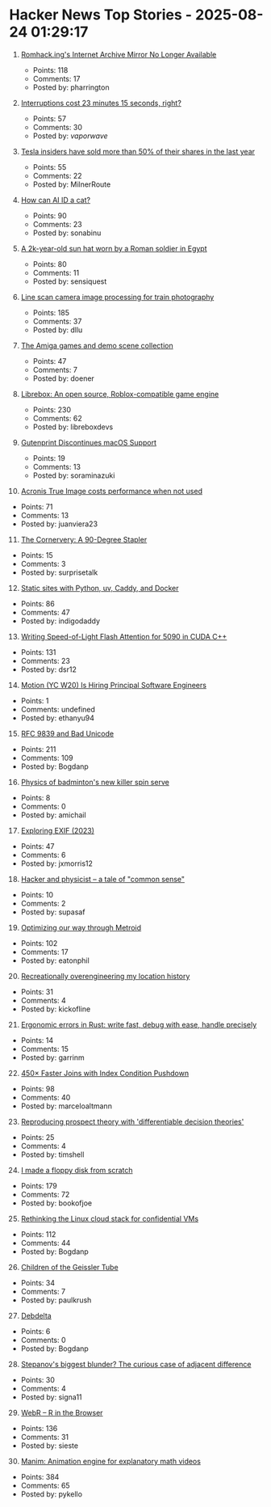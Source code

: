 # Hacker News Top Stories - 2025-08-24 01:29:17

1. [Romhack.ing's Internet Archive Mirror No Longer Available](https://romhack.ing/database/news/entry/DW8BKnRHSEqaGDwXTiKjMw)
   - Points: 118
   - Comments: 17
   - Posted by: pharrington

2. [Interruptions cost 23 minutes 15 seconds, right?](https://blog.oberien.de/2023/11/05/23-minutes-15-seconds.html)
   - Points: 57
   - Comments: 30
   - Posted by: _vaporwave_

3. [Tesla insiders have sold more than 50% of their shares in the last year](https://electrek.co/2025/08/18/tesla-tsla-insiders-have-sold-more-than-50-of-their-shares-in-the-last-year/)
   - Points: 55
   - Comments: 22
   - Posted by: MilnerRoute

4. [How can AI ID a cat?](https://www.quantamagazine.org/how-can-ai-id-a-cat-an-illustrated-guide-20250430/)
   - Points: 90
   - Comments: 23
   - Posted by: sonabinu

5. [A 2k-year-old sun hat worn by a Roman soldier in Egypt](https://www.smithsonianmag.com/smart-news/a-2000-year-old-sun-hat-worn-by-a-roman-soldier-in-egypt-goes-on-view-after-a-century-in-storage-180987192/)
   - Points: 80
   - Comments: 11
   - Posted by: sensiquest

6. [Line scan camera image processing for train photography](https://daniel.lawrence.lu/blog/y2025m09d21/)
   - Points: 185
   - Comments: 37
   - Posted by: dllu

7. [The Amiga games and demo scene collection](https://amiga.vision/)
   - Points: 47
   - Comments: 7
   - Posted by: doener

8. [Librebox: An open source, Roblox-compatible game engine](https://github.com/librebox-devs/librebox-demo)
   - Points: 230
   - Comments: 62
   - Posted by: libreboxdevs

9. [Gutenprint Discontinues macOS Support](https://gimp-print.sourceforge.io/p_FAQ_OS_X.php)
   - Points: 19
   - Comments: 13
   - Posted by: soraminazuki

10. [Acronis True Image costs performance when not used](https://randomascii.wordpress.com/2025/05/26/acronis-true-image-costs-performance-when-not-used/)
   - Points: 71
   - Comments: 13
   - Posted by: juanviera23

11. [The Cornervery: A 90-Degree Stapler](https://www.core77.com/posts/138232/The-Cornervery-A-90-Degree-Stapler)
   - Points: 15
   - Comments: 3
   - Posted by: surprisetalk

12. [Static sites with Python, uv, Caddy, and Docker](https://nkantar.com/blog/2025/08/static-python-uv-caddy-docker/)
   - Points: 86
   - Comments: 47
   - Posted by: indigodaddy

13. [Writing Speed-of-Light Flash Attention for 5090 in CUDA C++](https://gau-nernst.github.io/fa-5090/)
   - Points: 131
   - Comments: 23
   - Posted by: dsr12

14. [Motion (YC W20) Is Hiring Principal Software Engineers](https://jobs.ashbyhq.com/motion/7355e80d-dab2-4ba1-89cc-a0197e08a83c?utm_source=hn)
   - Points: 1
   - Comments: undefined
   - Posted by: ethanyu94

15. [RFC 9839 and Bad Unicode](https://www.tbray.org/ongoing/When/202x/2025/08/14/RFC9839)
   - Points: 211
   - Comments: 109
   - Posted by: Bogdanp

16. [Physics of badminton's new killer spin serve](https://arstechnica.com/science/2025/08/physics-of-badmintons-new-killer-spin-serve/)
   - Points: 8
   - Comments: 0
   - Posted by: amichail

17. [Exploring EXIF (2023)](https://hturan.com/writing/exploring-exif)
   - Points: 47
   - Comments: 6
   - Posted by: jxmorris12

18. [Hacker and physicist – a tale of "common sense"](https://www.supasaf.com/blog/general/hacker_physicist)
   - Points: 10
   - Comments: 2
   - Posted by: supasaf

19. [Optimizing our way through Metroid](https://antithesis.com/blog/2025/metroid/)
   - Points: 102
   - Comments: 17
   - Posted by: eatonphil

20. [Recreationally overengineering my location history](https://overengineer.dev/blog/2025/08/19/overengineering-location-history/)
   - Points: 31
   - Comments: 4
   - Posted by: kickofline

21. [Ergonomic errors in Rust: write fast, debug with ease, handle precisely](https://gmcgoldr.github.io/2025/08/21/stackerror.html)
   - Points: 14
   - Comments: 15
   - Posted by: garrinm

22. [450× Faster Joins with Index Condition Pushdown](https://readyset.io/blog/optimizing-straddled-joins-in-readyset-from-hash-joins-to-index-condition-pushdown)
   - Points: 98
   - Comments: 40
   - Posted by: marceloaltmann

23. [Reproducing prospect theory with 'differentiable decision theories'](https://www.science.org/doi/full/10.1126/science.abe2629)
   - Points: 25
   - Comments: 4
   - Posted by: timshell

24. [I made a floppy disk from scratch](https://kottke.org/25/08/i-made-a-floppy-disk-from-scratch)
   - Points: 179
   - Comments: 72
   - Posted by: bookofjoe

25. [Rethinking the Linux cloud stack for confidential VMs](https://lwn.net/Articles/1030818/)
   - Points: 112
   - Comments: 44
   - Posted by: Bogdanp

26. [Children of the Geissler Tube](https://www.hopefulmons.com/p/children-of-the-geissler-tube)
   - Points: 34
   - Comments: 7
   - Posted by: paulkrush

27. [Debdelta](https://debdelta.debian.net/)
   - Points: 6
   - Comments: 0
   - Posted by: Bogdanp

28. [Stepanov's biggest blunder? The curious case of adjacent difference](https://mmapped.blog/posts/43-stepanovs-biggest-blunder)
   - Points: 30
   - Comments: 4
   - Posted by: signa11

29. [WebR – R in the Browser](https://docs.r-wasm.org/webr/latest/)
   - Points: 136
   - Comments: 31
   - Posted by: sieste

30. [Manim: Animation engine for explanatory math videos](https://github.com/3b1b/manim)
   - Points: 384
   - Comments: 65
   - Posted by: pykello

